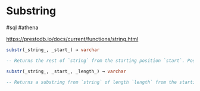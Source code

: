 # Substring

#sql #athena 

https://prestodb.io/docs/current/functions/string.html


```sql
substr(_string_, _start_) → varchar

-- Returns the rest of `string` from the starting position `start`. Positions start with `1`. A negative starting position is interpreted as being relative to the end of the string.

substr(_string_, _start_, _length_) → varchar

-- Returns a substring from `string` of length `length` from the starting position `start`. Positions start with `1`. A negative starting position is interpreted as being relative to the end of the string.
```